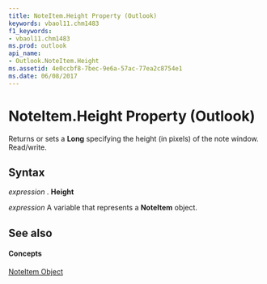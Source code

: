 ```yaml
---
title: NoteItem.Height Property (Outlook)
keywords: vbaol11.chm1483
f1_keywords:
- vbaol11.chm1483
ms.prod: outlook
api_name:
- Outlook.NoteItem.Height
ms.assetid: 4e0ccbf8-7bec-9e6a-57ac-77ea2c8754e1
ms.date: 06/08/2017
---
```



# NoteItem.Height Property (Outlook)

Returns or sets a **Long** specifying the height (in pixels) of the note window. Read/write.


## Syntax

 _expression_ . **Height**

 _expression_ A variable that represents a **NoteItem** object.


## See also


#### Concepts


[NoteItem Object](noteitem-object-outlook.md)

